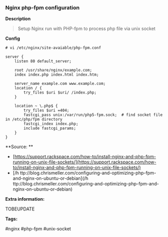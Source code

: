 ### Nginx php-fpm configuration

**Description**

> Setup Nginx run with PHP-fpm to process php file via unix socket

**Config**

```
# vi /etc/nginx/site-avaiable/php-fpm.conf

server {
    listen 80 default_server;

    root /usr/share/nginx/example.com;
    index index.php index.html index.htm;

    server_name example.com www.example.com;
    location / {
        try_files $uri $uri/ /index.php;
    }

    location ~ \.php$ {
        try_files $uri =404;
        fastcgi_pass unix:/var/run/php5-fpm.sock;  # find socket file in /etc/php/fpm directory
        fastcgi_index index.php;
        include fastcgi_params;
    }
}
```

**Source: **

* [https://support.rackspace.com/how-to/install-nginx-and-php-fpm-running-on-unix-file-sockets/](https://support.rackspace.com/how-to/install-nginx-and-php-fpm-running-on-unix-file-sockets/)
* [/h ttp://blog.chrismeller.com/configuring-and-optimizing-php-fpm-and-nginx-on-ubuntu-or-debian](/h ttp://blog.chrismeller.com/configuring-and-optimizing-php-fpm-and-nginx-on-ubuntu-or-debian)

**Extra information:**

TOBEUPDATE

**Tags:**

\#nginx \#php-fpm  \#unix-socket

